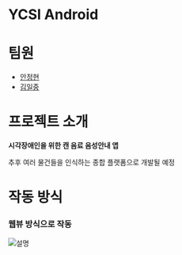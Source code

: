 [Angit]: https://github.com/Anhye0n "AnHye0n Github"
[Kimgit]: https://github.com/Delta-Life "Kim Github"

# YCSI Android

# 팀원
- [안정현][Angit]
- [김일중][Kimgit]

# 프로젝트 소개

**시각장애인을 위한 캔 음료 음성안내 앱**

추후 여러 물건들을 인식하는 종합 플랫폼으로 개발될 예정

# 작동 방식
### 웹뷰 방식으로 작동
![설명](https://user-images.githubusercontent.com/49294599/131503364-723fa454-690c-4a40-bec5-fdd65f60e6dd.png)
